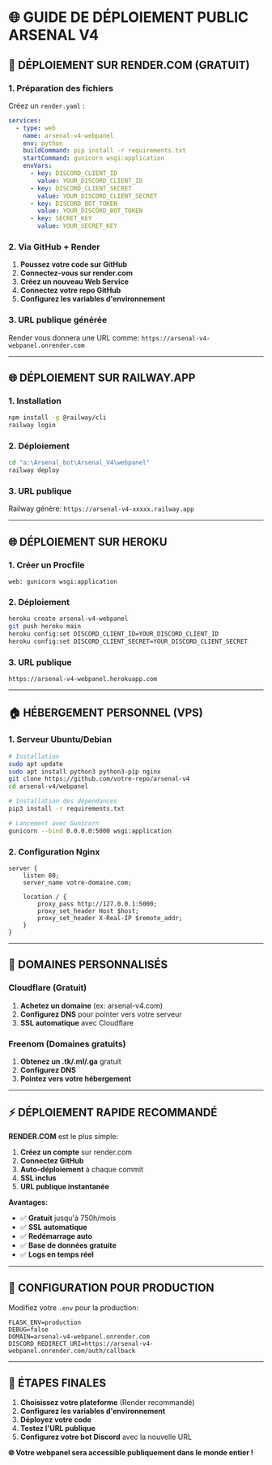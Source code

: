# 🌐 GUIDE DE DÉPLOIEMENT PUBLIC ARSENAL V4

## 🚀 **DÉPLOIEMENT SUR RENDER.COM (GRATUIT)**

### 1. **Préparation des fichiers**

Créez un `render.yaml` :
```yaml
services:
  - type: web
    name: arsenal-v4-webpanel
    env: python
    buildCommand: pip install -r requirements.txt
    startCommand: gunicorn wsgi:application
    envVars:
      - key: DISCORD_CLIENT_ID
        value: YOUR_DISCORD_CLIENT_ID
      - key: DISCORD_CLIENT_SECRET
        value: YOUR_DISCORD_CLIENT_SECRET
      - key: DISCORD_BOT_TOKEN
        value: YOUR_DISCORD_BOT_TOKEN
      - key: SECRET_KEY
        value: YOUR_SECRET_KEY
```

### 2. **Via GitHub + Render**
1. **Poussez votre code sur GitHub**
2. **Connectez-vous sur render.com**
3. **Créez un nouveau Web Service**
4. **Connectez votre repo GitHub**
5. **Configurez les variables d'environnement**

### 3. **URL publique générée**
Render vous donnera une URL comme:
`https://arsenal-v4-webpanel.onrender.com`

---

## 🌐 **DÉPLOIEMENT SUR RAILWAY.APP**

### 1. **Installation**
```bash
npm install -g @railway/cli
railway login
```

### 2. **Déploiement**
```bash
cd "a:\Arsenal_bot\Arsenal_V4\webpanel"
railway deploy
```

### 3. **URL publique**
Railway génère: `https://arsenal-v4-xxxxx.railway.app`

---

## 🌐 **DÉPLOIEMENT SUR HEROKU**

### 1. **Créer un Procfile**
```
web: gunicorn wsgi:application
```

### 2. **Déploiement**
```bash
heroku create arsenal-v4-webpanel
git push heroku main
heroku config:set DISCORD_CLIENT_ID=YOUR_DISCORD_CLIENT_ID
heroku config:set DISCORD_CLIENT_SECRET=YOUR_DISCORD_CLIENT_SECRET
```

### 3. **URL publique**
`https://arsenal-v4-webpanel.herokuapp.com`

---

## 🏠 **HÉBERGEMENT PERSONNEL (VPS)**

### 1. **Serveur Ubuntu/Debian**
```bash
# Installation
sudo apt update
sudo apt install python3 python3-pip nginx
git clone https://github.com/votre-repo/arsenal-v4
cd arsenal-v4/webpanel

# Installation des dépendances
pip3 install -r requirements.txt

# Lancement avec Gunicorn
gunicorn --bind 0.0.0.0:5000 wsgi:application
```

### 2. **Configuration Nginx**
```nginx
server {
    listen 80;
    server_name votre-domaine.com;
    
    location / {
        proxy_pass http://127.0.0.1:5000;
        proxy_set_header Host $host;
        proxy_set_header X-Real-IP $remote_addr;
    }
}
```

---

## 🔗 **DOMAINES PERSONNALISÉS**

### Cloudflare (Gratuit)
1. **Achetez un domaine** (ex: arsenal-v4.com)
2. **Configurez DNS** pour pointer vers votre serveur
3. **SSL automatique** avec Cloudflare

### Freenom (Domaines gratuits)
1. **Obtenez un .tk/.ml/.ga** gratuit
2. **Configurez DNS** 
3. **Pointez vers votre hébergement**

---

## ⚡ **DÉPLOIEMENT RAPIDE RECOMMANDÉ**

**RENDER.COM** est le plus simple:
1. **Créez un compte** sur render.com
2. **Connectez GitHub**
3. **Auto-déploiement** à chaque commit
4. **SSL inclus**
5. **URL publique instantanée**

**Avantages:**
- ✅ **Gratuit** jusqu'à 750h/mois
- ✅ **SSL automatique**
- ✅ **Redémarrage auto**
- ✅ **Base de données gratuite**
- ✅ **Logs en temps réel**

---

## 🔧 **CONFIGURATION POUR PRODUCTION**

Modifiez votre `.env` pour la production:
```env
FLASK_ENV=production
DEBUG=false
DOMAIN=arsenal-v4-webpanel.onrender.com
DISCORD_REDIRECT_URI=https://arsenal-v4-webpanel.onrender.com/auth/callback
```

---

## 🎯 **ÉTAPES FINALES**

1. **Choisissez votre plateforme** (Render recommandé)
2. **Configurez les variables d'environnement**
3. **Déployez votre code**
4. **Testez l'URL publique**
5. **Configurez votre bot Discord** avec la nouvelle URL

**🌐 Votre webpanel sera accessible publiquement dans le monde entier !**
